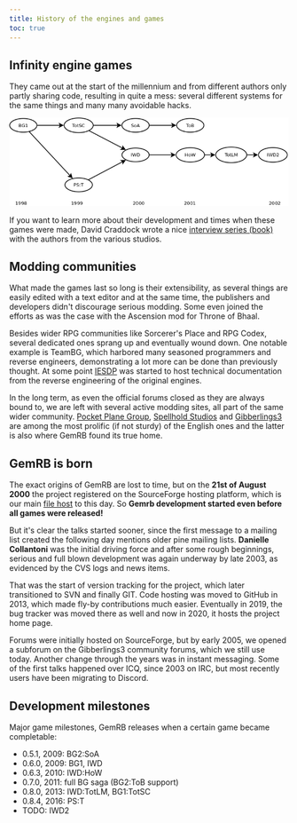 ```yaml
---
title: History of the engines and games
toc: true
---
```


## Infinity engine games

They came out at the start of the millennium and from different authors only
partly sharing code, resulting in quite a mess: several different systems for
the same things and many many avoidable hacks.

![timeline](/assets/img/ie_chronology.png)

If you want to learn more about their development and times when these games
were made, David Craddock wrote a nice [interview series
(book)](https://www.shacknews.com/article/103473/beneath-a-starless-sky-pillars-of-eternity-and-the-infinity-engine-era-of-rpgs?page=1)
with the authors from the various studios.


## Modding communities

What made the games last so long is their extensibility, as several things are
easily edited with a text editor and at the same time, the publishers and
developers didn't discourage serious modding. Some even joined the efforts as
was the case with the Ascension mod for Throne of Bhaal.

Besides wider RPG communities like Sorcerer's Place and RPG Codex, several
dedicated ones sprang up and eventually wound down. One notable example is
TeamBG, which harbored many seasoned programmers and reverse engineers,
demonstrating a lot more can be done than previously thought. At some point
[IESDP](https://gibberlings3.github.io/iesdp/) was started to host technical
documentation from the reverse engineering of the original engines.

In the long term, as even the official forums closed as they are always bound
to, we are left with several active modding sites, all part of the same wider
community. [Pocket Plane Group](http://pocketplane.net/),
[Spellhold Studios](http://www.shsforums.net) and
[Gibberlings3](https://www.gibberlings3.net/) are among the most prolific
(if not sturdy) of the English ones and the latter is also where GemRB found
its true home.


## GemRB is born

The exact origins of GemRB are lost to time, but on the **21st of August
2000** the project registered on the SourceForge hosting platform, which
is our main [file host](https://sourceforge.net/p/gemrb) to this day. So
**Gemrb development started even before all games were released!**

But it's clear the talks started sooner, since the first message to a
mailing list created the following day mentions older pine mailing
lists. **Danielle Collantoni** was the initial driving force and after
some rough beginnings, serious and full blown development was again
underway by late 2003, as evidenced by the CVS logs and news items.

That was the start of version tracking for the project, which later
transitioned to SVN and finally GIT. Code hosting was moved to GitHub in
2013, which made fly-by contributions much easier. Eventually in 2019, the
bug tracker was moved there as well and now in 2020, it hosts the project
home page.

Forums were initially hosted on SourceForge, but by early 2005, we opened
a subforum on the Gibberlings3 community forums, which we still use today.
Another change through the years was in instant messaging. Some of the first
talks happened over ICQ, since 2003 on IRC, but most recently users have
been migrating to Discord.


## Development milestones

Major game milestones, GemRB releases when a certain game became completable:
- 0.5.1, 2009: BG2:SoA
- 0.6.0, 2009: BG1, IWD
- 0.6.3, 2010: IWD:HoW
- 0.7.0, 2011: full BG saga (BG2:ToB support)
- 0.8.0, 2013: IWD:TotLM, BG1:TotSC
- 0.8.4, 2016: PS:T
- TODO: IWD2
